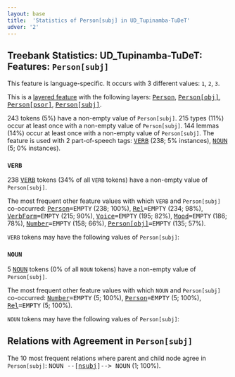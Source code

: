 ```yaml
---
layout: base
title:  'Statistics of Person[subj] in UD_Tupinamba-TuDeT'
udver: '2'
---
```


## Treebank Statistics: UD_Tupinamba-TuDeT: Features: `Person[subj]`

This feature is language-specific.
It occurs with 3 different values: `1`, `2`, `3`.

This is a <a href="../../u/overview/feat-layers.html">layered feature</a> with the following layers: <tt><a href="tpn_tudet-feat-Person.html">Person</a></tt>, <tt><a href="tpn_tudet-feat-Person-obj.html">Person[obj]</a></tt>, <tt><a href="tpn_tudet-feat-Person-psor.html">Person[psor]</a></tt>, <tt><a href="tpn_tudet-feat-Person-subj.html">Person[subj]</a></tt>.

243 tokens (5%) have a non-empty value of `Person[subj]`.
215 types (11%) occur at least once with a non-empty value of `Person[subj]`.
144 lemmas (14%) occur at least once with a non-empty value of `Person[subj]`.
The feature is used with 2 part-of-speech tags: <tt><a href="tpn_tudet-pos-VERB.html">VERB</a></tt> (238; 5% instances), <tt><a href="tpn_tudet-pos-NOUN.html">NOUN</a></tt> (5; 0% instances).

### `VERB`

238 <tt><a href="tpn_tudet-pos-VERB.html">VERB</a></tt> tokens (34% of all `VERB` tokens) have a non-empty value of `Person[subj]`.

The most frequent other feature values with which `VERB` and `Person[subj]` co-occurred: <tt><a href="tpn_tudet-feat-Person.html">Person</a></tt><tt>=EMPTY</tt> (238; 100%), <tt><a href="tpn_tudet-feat-Rel.html">Rel</a></tt><tt>=EMPTY</tt> (234; 98%), <tt><a href="tpn_tudet-feat-VerbForm.html">VerbForm</a></tt><tt>=EMPTY</tt> (215; 90%), <tt><a href="tpn_tudet-feat-Voice.html">Voice</a></tt><tt>=EMPTY</tt> (195; 82%), <tt><a href="tpn_tudet-feat-Mood.html">Mood</a></tt><tt>=EMPTY</tt> (186; 78%), <tt><a href="tpn_tudet-feat-Number.html">Number</a></tt><tt>=EMPTY</tt> (158; 66%), <tt><a href="tpn_tudet-feat-Person-obj.html">Person[obj]</a></tt><tt>=EMPTY</tt> (135; 57%).

`VERB` tokens may have the following values of `Person[subj]`:


### `NOUN`

5 <tt><a href="tpn_tudet-pos-NOUN.html">NOUN</a></tt> tokens (0% of all `NOUN` tokens) have a non-empty value of `Person[subj]`.

The most frequent other feature values with which `NOUN` and `Person[subj]` co-occurred: <tt><a href="tpn_tudet-feat-Number.html">Number</a></tt><tt>=EMPTY</tt> (5; 100%), <tt><a href="tpn_tudet-feat-Person.html">Person</a></tt><tt>=EMPTY</tt> (5; 100%), <tt><a href="tpn_tudet-feat-Rel.html">Rel</a></tt><tt>=EMPTY</tt> (5; 100%).

`NOUN` tokens may have the following values of `Person[subj]`:


## Relations with Agreement in `Person[subj]`

The 10 most frequent relations where parent and child node agree in `Person[subj]`:
<tt>NOUN --[<tt><a href="tpn_tudet-dep-nsubj.html">nsubj</a></tt>]--> NOUN</tt> (1; 100%).


